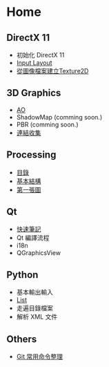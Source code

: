 
# Home

## DirectX 11

- 初始化 DirectX 11
- [Input Layout](Dx11/InputLayout.md)
- [從圖像檔案建立Texture2D](Dx11/Load-Texture-From-File.md)

## 3D Graphics

- [AO](CG/AO.md)
- ShadowMap (comming soon.)
- PBR (comming soon.)
- [連結收集](CG/Links.md)

## Processing

- [目錄](Processing/index.md)
- [基本結構](Processing/01-Basic.md)
- [第一張圖](Processing/02-Painting.md)

## Qt

- [快速筆記](Qt/FAQ.md)
- Qt 編譯流程
- i18n
- QGraphicsView

## Python

- 基本輸出輸入
- [List](Python/List.md)
- 走遍目錄檔案
- 解析 XML 文件

## Others

- [Git 常用命令整理](Some/Git.md)


<script>
$('#md-content').css(
    {
        "-webkit-column-width" : "20em", /* Chrome, Safari, Opera */
           "-moz-column-width" : "20em", /* Firefox */
                "column-width" : "20em"
    } );
</script>